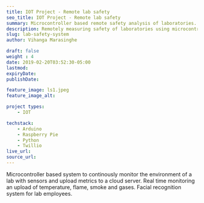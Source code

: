 ```yaml
---
title: IOT Project - Remote lab safety
seo_title: IOT Project - Remote lab safety
summary: Microcontroller based remote safety analysis of laboratories.
description: Remotely measuring safety of laboratories using microcontroller.
slug: lab-safety-system
author: Vihanga Marasinghe

draft: false
weight : 4
date: 2019-02-20T03:52:30-05:00
lastmod: 
expiryDate: 
publishDate: 

feature_image: ls1.jpeg
feature_image_alt:

project types: 
    - IOT

techstack:
    - Arduino
    - Raspberry Pie
    - Python
    - Twillio
live_url: 
source_url: 
---
```


Microcontroller based system to continously monitor the environment of a lab with sensors and upload metrics to a cloud server.
Real time monitoring an upload of temperature, flame, smoke and gases.
Facial recognition system for lab employees. 